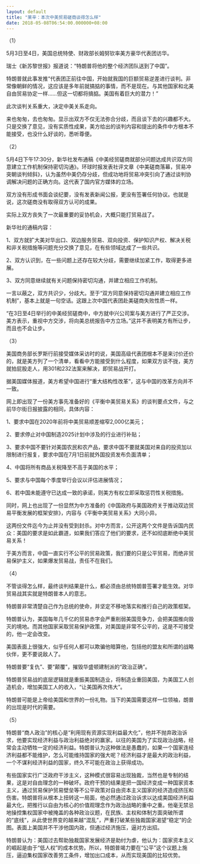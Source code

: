 ```yaml
---
layout: default
title: "莱辛：本次中美贸易磋商谈得怎么样"
date: 2018-05-08T06:54:00.000000+08:00
---
```


（1）

5月3日至4日，美国总统特使、财政部长姆努钦率美方豪华代表团访华。

瑞士《新苏黎世报》报道说：“特朗普将他的整个经济团队送到了中国”。

特朗普就此事发推“代表团正前往中国，开始就我国的巨额贸易逆差进行谈判。非常像朝鲜的情况，这应该是多年前就搞掂的事情，而不是现在。与其他国家和北美自由贸易协定一样……但这一切都将搞掂。美国有着巨大的潜力！”

此次谈判关系重大，决定中美关系走向。

来也匆匆，去也匆匆。显示出双方不仅无法弥合分歧，而且谈下去的兴趣都不大。只是交换了意见，没有实质性成果，美方给出的谈判内容和提出的条件中方根本不能接受，也没什么好谈的，悉听尊便。

（2）

5月4日下午17:30分，新华社发布通稿《中美经贸磋商就部分问题达成共识双方同意建立工作机制保持密切沟通》。环球时报发表社评文章《中美磋商落幕，贸易冲突朝谈判倾斜》，认为虽然中美仍存分歧，但成功地将贸易冲突引向了通过谈判协调解决问题的正确方向。这代表了国内官方媒体的立场。

双方没有形成书面会谈纪要，没有发表新闻公报，更没有签署任何协议。也就是说，这次磋商没有取得双方认可的成果。

实际上双方丧失了一次最重要的妥协机会，大概只能打贸易战了。

新华社的通稿内容：

1、双方就扩大美对华出口、双边服务贸易、双向投资、保护知识产权、解决关税和非关税措施等问题充分交换了意见，在有些领域达成了一些共识。

2、双方认识到，在一些问题上还存在较大分歧，需要继续加紧工作，取得更多进展。

3、双方同意继续就有关问题保持密切沟通，并建立相应工作机制。

一言以蔽之，双方共识少，分歧大。至于“双方同意保持密切沟通并建立相应工作机制”，基本上就是一句空话。这跟上次中国代表团赴美磋商失败性质一样。

“在3日至4日举行的中美经贸磋商中，中方就中兴公司案与美方进行了严正交涉。美方表示，重视中方交涉，将向美总统报告中方立场。”这并不表明美方有所让步，而且也不会让步。

（3）

美国商务部长罗斯行前接受媒体采访时的说，美国高级代表团根本不是来讨价还价的，就是美方列了一个清单，看看中方能接受到什么程度，如果双方谈不拢，美方就拍屁股走人，用301和232法案来解决，即贸易战开打。

据美国媒体报道，美方希望中国进行“重大结构性改革”，这与中国的改革方向并不一致。

网上即出现了一份美方事先准备好的《平衡中美贸易关系》的谈判要点文件，与之前华尔街日报披露的相同，具体内容：

1、要求中国在2020年前将中美贸易顺差缩窄2,000亿美元；

2、要求停止对中国制造2025计划中涉及的行业进行补贴；

3、要求中国不要针对美国农民和农产品，要求中国不要就美国对来自的投资加以限制进行报复，要求中国在7月1日前就外国投资发布负面清单；

4、中国将所有商品关税降至不高于美国的水平；

5、要求与中国每个季度举行会议以评估进展情况；

6、若中国未能遵守已达成一致的承诺，则美方有权立即采取惩罚性关税措施。

同时，网上也出现了一份显然为中方准备的《中国政府与美国政府关于推动双边贸易平衡发展的框架安排》，内容与《平衡中美贸易关系》大同小异。

这两份文件迄今为止并没有受到封杀。对中方而言，公开这两个文件是告诉国内民众：美国的要求是如此霸道，如果我们答应了他们的要求，还不如彻底断绝中美贸易关系！

于美方而言，中国一直实行不公平的贸易政策，我们要的只是公平贸易，而绝非贸易保护主义，如果爆发贸易战，责任不在我们。

（4）

不管谈得怎么样，最终谈判结果是什么，都必须由总统特朗普签署才能生效。对华贸易战其实就是特朗普本人的意志。

特朗普非常清楚自己作为总统的使命，并坚定不移地落实和推行自己的政策框架。

特朗普认为，美国每年几千亿的贸易赤字会严重削弱美国竞争力，会把美国推向毁灭的境地。而其他国家采取贸易保护政策，对美国是非常不公平的，这是不可接受的，他一定会改变。

美国表面上很强大，似乎任何人都可以欺骗他暗算他，包括他的盟友和所谓的战略伙伴，更不要说敌人了。

特朗普要“复仇”、要“颠覆”，摧毁华盛顿建制派的“政治正确”。

特朗普贸易战的底层逻辑就是重振美国制造业，将制造业重回美国，为美国工人创造机会，增加美国工人的收入，“让美国再次伟大”。

特朗普可能是上帝给美国和世界的一份礼物。当下的美国需要这样一位领袖，朗普的出现是时代的需要。

（5）

特朗普“商人政治”的核心是“利用现有资源实现利益最大化”，他并不抛弃政治诉求，他要实现经济利益与政治利益绝对的赢家。以往的美国为了实现政治战略，经常会主动牺牲一定的经济利益。特朗普认为这种做法是愚蠢的，如果一个国家连经济利益都不能维护，怎么可能维持国家的强大呢？经济利益才是最大的政治利益，一个不谋利经济利益的国家，终久不可能在政治上获得成功。

有些国家实行广泛政府干涉主义，这种模式很容易出现独裁，当然也是专制的结果，这是对自由理念的一种破坏。政府干预的结果是把一国经济变成一种国家资本主义，通过贸易保护贸易壁垒等不公平政策对自由资本主义国家的经济造成挤压和伤害。特朗普将从根本上扭转这一局面，他必然通过政治诉求以达成美国经济利益最大化，把推行以自由为核心的价值观理念作为政治战略的重中之重。他毫无禁忌地操控集权国家中被掩盖的各种政治议题，在民族、主权和体制方面突破所谓的“底线”，从此使世界变的越来越“混乱”，严重打破某些独裁国家渴望“稳定”的企图。表面上美国并不干涉他国内政，但通过经济施压，逼对方出招。

特朗普认为：美国过去帮助独裁国家发展经济是助纣为虐，他认为：国家资本主义的崛起是由于“低人权”的成本优势。所以，特朗普竭力要在“公平”这个议题上施压，逼迫集权国家改善劳工条件，增加出口成本，从而实现美国的比较优势。

